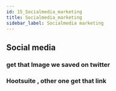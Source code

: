 ```yaml
---
id: 15_Socialmedia_marketing
title: Socialmedia_marketing
sidebar_label: Socialmedia marketing
---
```


## Social media

### get that Image we saved on twitter

### Hootsuite , other one get that link


  
  

